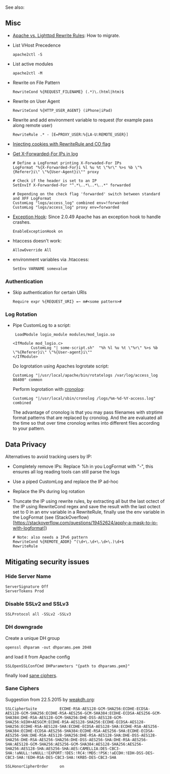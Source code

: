See also: <?add topic='htaccess'?> <?add topic='HTTPS'?>

## Misc

-   [Apache vs. Lighttpd Rewrite Rules](/articles/rewrite-migrate.htm):
    How to migrate.
-   List VHost Precedence

        apache2ctl -S

-   List active modules

        apache2ctl -M

-   Rewrite on File Pattern

        RewriteCond %{REQUEST_FILENAME} (.*)\.(html|htm)$

-   Rewrite on User Agent

        RewriteCond %{HTTP_USER_AGENT} (iPhone|iPad)

-   Rewrite and add environment variable to request (for example pass along remote user)

        RewriteRule .* - [E=PROXY_USER:%{LA-U:REMOTE_USER}]

- [Injecting cookies with RewriteRule and CO flag](https://wiki.apache.org/httpd/RewriteFlags/CO) 
- [Get X-Forwarded-For IPs in log](http://www.loadbalancer.org/blog/apache-and-x-forwarded-for-headers/)

      # Define a LogFormat printing X-Forwaded-For IPs
      LogFormat "%{X-Forwarded-For}i %l %u %t \"%r\" %>s %b \"%{Referer}i\" \"%{User-Agent}i\"" proxy
      
      # Check if the header is set to an IP
      SetEnvIf X-Forwarded-For "^.*\..*\..*\..*" forwarded
      
      # Depending on the check flag 'forwarded' switch between standard and XFF LogFormat
      CustomLog "logs/access_log" combined env=!forwarded
      CustomLog "logs/access_log" proxy env=forwarded

-   [Exception
    Hook](http://people.apache.org/~trawick/exception_hook.html): Since
    2.0.49 Apache has an exception hook to handle crashes.

        EnableExceptionHook on

-   htaccess doesn't work:

        AllowOverride All

-   environment variables via .htaccess:

        SetEnv VARNAME somevalue
        

### Authentication

-   Skip authentication for certain URIs

        Require expr %{REQUEST_URI} =~ m#<some pattern>#

### Log Rotation

-   Pipe CustomLog to a script:

         LoadModule logio_module modules/mod_logio.so

        <IfModule mod_logio.c>
                CustomLog "| some-script.sh"  "%h %l %u %t \"%r\" %>s %b \"%{Referer}i\" \"%{User-agent}i\""
        </IfModule>

    Do logrotation using Apaches logrotate script:

        CustomLog "|/usr/local/apache/bin/rotatelogs /var/log/access_log 86400" common 

    Perform logrotation with
    [cronolog](http://sourceforge.net/projects/cronolog/):

        CustomLog "|/usr/local/sbin/cronolog /logs/%m-%d-%Y-access.log" combined

    The advantage of cronolog is that you may pass filenames with
    strptime format patterns that are replaced by cronolog. And the are
    evaluated all the time so that over time cronolog writes into
    different files according to your pattern.

## Data Privacy

Alternatives to avoid tracking users by IP:

- Completely remove IPs: Replace %h in you LogFormat with "-", this ensures all log reading tools can still parse the logs
- Use a piped CustomLog and replace the IP ad-hoc
- Replace the IPs during log rotation
- Truncate the IP using rewrite rules, by extracting all but the last octect of the IP using RewriteCond regex and save  the result with the last octect set to 0 in an env variable in a RewriteRule, finally use the env variable in the LogFormat (see (StackOverflow)[https://stackoverflow.com/questions/19452624/apply-a-mask-to-ip-with-logformat])

      # Note: also needs a IPv6 pattern
      RewriteCond %{REMOTE_ADDR} ^(\d+\.\d+\.\d+\.)\d+$
      RewriteRule 

## Mitigating security issues

### Hide Server Name

    ServerSignature Off
    ServerTokens Prod

### Disable SSLv2 and SSLv3

    SSLProtocol all -SSLv2 -SSLv3

### DH downgrade

Create a unique DH group

    openssl dhparam -out dhparams.pem 2048

and load it from Apache config

    SSLOpenSSLConfCmd DHParameters "{path to dhparams.pem}"

finally load [sane ciphers](#Sane%20Ciphers).

### Sane Ciphers

Suggestion from 22.5.2015 by
[weakdh.org](https://weakdh.org/sysadmin.html):

    SSLCipherSuite          ECDHE-RSA-AES128-GCM-SHA256:ECDHE-ECDSA-AES128-GCM-SHA256:ECDHE-RSA-AES256-GCM-SHA384:ECDHE-ECDSA-AES256-GCM-SHA384:DHE-RSA-AES128-GCM-SHA256:DHE-DSS-AES128-GCM-SHA256:kEDH+AESGCM:ECDHE-RSA-AES128-SHA256:ECDHE-ECDSA-AES128-SHA256:ECDHE-RSA-AES128-SHA:ECDHE-ECDSA-AES128-SHA:ECDHE-RSA-AES256-SHA384:ECDHE-ECDSA-AES256-SHA384:ECDHE-RSA-AES256-SHA:ECDHE-ECDSA-AES256-SHA:DHE-RSA-AES128-SHA256:DHE-RSA-AES128-SHA:DHE-DSS-AES128-SHA256:DHE-RSA-AES256-SHA256:DHE-DSS-AES256-SHA:DHE-RSA-AES256-SHA:AES128-GCM-SHA256:AES256-GCM-SHA384:AES128-SHA256:AES256-SHA256:AES128-SHA:AES256-SHA:AES:CAMELLIA:DES-CBC3-SHA:!aNULL:!eNULL:!EXPORT:!DES:!RC4:!MD5:!PSK:!aECDH:!EDH-DSS-DES-CBC3-SHA:!EDH-RSA-DES-CBC3-SHA:!KRB5-DES-CBC3-SHA

    SSLHonorCipherOrder     on
